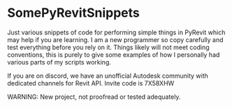 # SomePyRevitSnippets
Just various snippets of code for performing simple things in PyRevit which may help if you are learning. I am a new programmer so copy carefully and test everything before you rely on it. Things likely will not meet coding conventions, this is purely to give some examples of how I personally had various parts of my scripts working.

If you are on discord, we have an unofficial Autodesk community with dedicated channels for Revit API. Invite code is 7X58XHW


WARNING: New project, not proofread or tested adequately.
